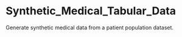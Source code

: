 # Synthetic_Medical_Tabular_Data
Generate synthetic medical data from a patient population dataset.
